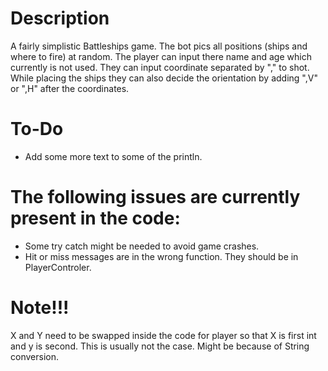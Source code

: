 # Description #
A fairly simplistic Battleships game. The bot pics all positions (ships and where to fire) at random. The player can input there name and age which currently is not used. They can input coordinate separated by "," to shot. While placing the ships they can also decide the orientation by adding ",V" or ",H" after the coordinates.  

# To-Do #
- Add some more text to some of the println.

# The following issues are currently present in the code: #
- Some try catch might be needed to avoid game crashes.
- Hit or miss messages are in the wrong function. They should be in PlayerControler.

# Note!!! #
X and Y need to be swapped inside the code for player so that X is first int and y is second. This is usually not the case. Might be because of String conversion.